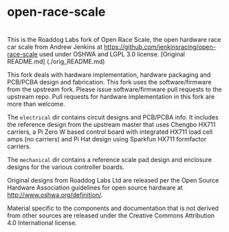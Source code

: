 # open-race-scale
# 
This is the Roaddog Labs fork of Open Race Scale, the open hardware
race car scale from Andrew Jenkins at
https://github.com/jenkinsracing/open-race-scale used under OSHWA and
LGPL 3.0 license.  [Original README.md] (./orig_README.md)

This fork deals with hardware implementation, hardware packaging and
PCB/PCBA design and fabrication.  This fork uses the software/firmware
from the upstream fork.  Please issue software/firmware pull requests to
the upstream repo.  Pull requests for hardware implementation in this
fork are more than welcome.

The `electrical` dir contains circuit designs and PCB/PCBA info.  It
includes the reference design from the upstream master that uses Chengbo HX711 carriers, a Pi Zero W
based control board with integrated HX711 load cell amps (no carriers) and Pi Hat design using Sparkfun HX711 formfactor carriers.

The `mechanical` dir contains a reference scale pad design and enclosure designs for the various controller boards.


Original designs from Roaddog Labs Ltd are released per the Open Source
Hardware Association guidelines for open source hardware at
http://www.oshwa.org/definition/.

Material specific to the components and documentation that is not
derived from other sources are released under the Creative Commons
Attribution 4.0 International license.